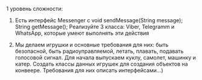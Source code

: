 1 уровень сложности: 

1. Есть интерфейс Messenger с
void sendMessage(String message);
String getMessage();
Реализуйте 3 класса: Viber, Telegramm и WhatsApp, которые умеют выполнять эти действия 

2. Мы делаем игрушки и основные требования для них:
быть безопасной, быть радиоуправляемой, летать, плавать, подавать голосовой сигнал.
Для начала выпускаем куклу, самолет, машинку и катер.
Создать классы данных игрушек для создания объектов на конвеере. Требования для них описать интерфейсами…)